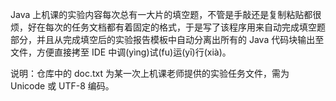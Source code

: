 Java 上机课的实验内容每次总有一大片的填空题，不管是手敲还是复制粘贴都很烦，好在每次的任务文档都有着固定的格式，于是写了该程序用来自动完成填空题部分，并且从完成填空后的实验报告模板中自动分离出所有的 Java 代码块输出至文件，方便直接拷至 IDE 中调(yìng)试(fu)运(yī)行(xià)。

说明：仓库中的 doc.txt 为某一次上机课老师提供的实验任务文件，需为 Unicode 或 UTF-8 编码。
